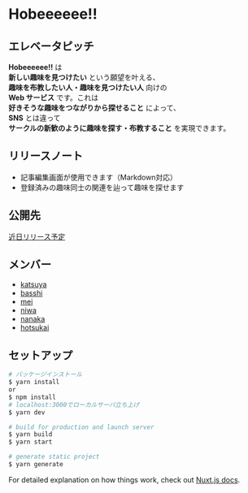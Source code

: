 # Hobeeeeee!!

## エレベータピッチ

**Hobeeeeee!!** は  
**新しい趣味を見つけたい** という願望を叶える、  
**趣味を布教したい人・趣味を見つけたい人** 向けの  
**Web サービス** です。これは  
**好きそうな趣味をつながりから探せること** によって、  
**SNS** とは違って  
**サークルの新歓のように趣味を探す・布教すること** を実現できます。

## リリースノート

- 記事編集画面が使用できます（Markdown対応）
- 登録済みの趣味同士の関連を辿って趣味を探せます

## 公開先

[近日リリース予定]()

## メンバー

- [katsuya](https://github.com/KindMaple)
- [basshi](https://github.com/Kurorie)
- [mei](https://github.com/mei28)
- [niwa](https://github.com/yjunya)
- [nanaka](https://github.com/nanaka0012)
- [hotsukai](https://github.com/Hotsukai)

## セットアップ

```bash
# パッケージインストール
$ yarn install
or
$ npm install
# localhost:3000でローカルサーバ立ち上げ
$ yarn dev

# build for production and launch server
$ yarn build
$ yarn start

# generate static project
$ yarn generate
```

For detailed explanation on how things work, check out [Nuxt.js docs](https://nuxtjs.org).
